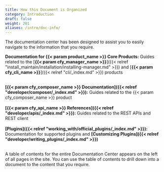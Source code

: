 ```yaml
---
title: How this Document is Organized
category: Introduction
draft: false
weight: 201
aliases: /intro/doc-info/
---
```

The documentation center has been designed to assist you to easily navigate to the information that you require.

**Documentation for {{< param product_name >}} Core Products:**		Guides related to the [**{{< param cfy_manager_name >}}**]({{< relref "install_maintain/installation/installing-manager.md" >}})  and  [**{{< param cfy_cli_name >}}**]({{< relref "cli/_index.md" >}}) products<br><br>

**[{{< param cfy_composer_name >}} Documentation]({{< relref "developer/composer/_index.md" >}}):**				Guides related to the {{< param cfy_composer_name >}} product<br><br>
**[{{< param cfy_api_name >}} References]({{< relref "developer/apis/_index.md" >}}):**						Guides related to the REST APIs and REST client<br><br>
**[Plugins]({{< relref "working_with/official_plugins/_index.md" >}}):**								Documentation for supported plugins and **[Customizing Plugins]({{< relref "developer/writing_plugins/_index.md" >}})**	 <br><br>


A table of contents for the entire Documentation Center appears on the left of all pages in the site. You can use the table of contents to drill down into a document to the content that you require.
